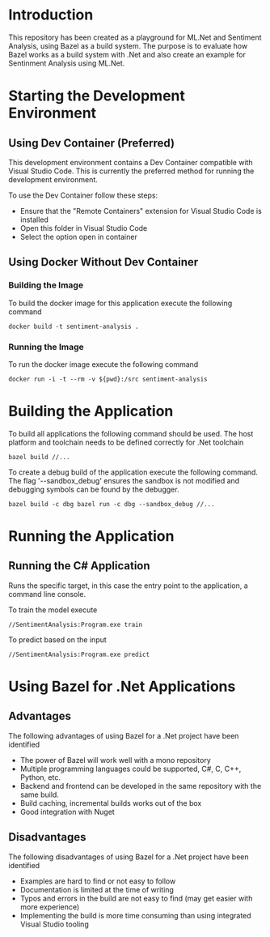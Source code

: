 # Introduction

This repository has been created as a playground for ML.Net and Sentiment Analysis, using Bazel as a build system. The purpose is to evaluate how Bazel works as a build system with .Net and also create an example for Sentinment Analysis using ML.Net.

# Starting the Development Environment

## Using Dev Container (Preferred)

This development environment contains a Dev Container compatible with Visual Studio Code. This is currently the preferred method for running the development environment.

To use the Dev Container follow these steps:

- Ensure that the "Remote Containers" extension for Visual Studio Code is installed
- Open this folder in Visual Studio Code
- Select the option open in container

## Using Docker Without Dev Container

### Building the Image

To build the docker image for this application execute the following command

`docker build -t sentiment-analysis .`

### Running the Image

To run the docker image execute the following command

`docker run -i -t --rm -v ${pwd}:/src sentiment-analysis`

# Building the Application

To build all applications the following command should be used.
The host platform and toolchain needs to be defined correctly for .Net toolchain

`bazel build //...`

To create a debug build of the application execute the following command.
The flag '--sandbox_debug' ensures the sandbox is not modified and debugging symbols can be found by the debugger.

`bazel build -c dbg bazel run -c dbg --sandbox_debug //...`

# Running the Application

## Running the C# Application

Runs the specific target, in this case the entry point to the application, a command line console.

To train the model execute

`//SentimentAnalysis:Program.exe train`

To predict based on the input

`//SentimentAnalysis:Program.exe predict`

# Using Bazel for .Net Applications

## Advantages

The following advantages of using Bazel for a .Net project have been identified

- The power of Bazel will work well with a mono repository
- Multiple programming languages could be supported, C#, C, C++, Python, etc.
- Backend and frontend can be developed in the same repository with the same build.
- Build caching, incremental builds works out of the box
- Good integration with Nuget

## Disadvantages

The following disadvantages of using Bazel for a .Net project have been identified

- Examples are hard to find or not easy to follow
- Documentation is limited at the time of writing
- Typos and errors in the build are not easy to find (may get easier with more experience)
- Implementing the build is more time consuming than using integrated Visual Studio tooling
